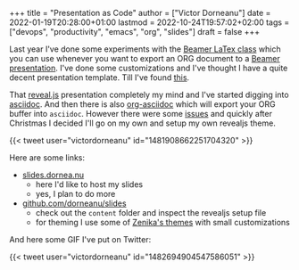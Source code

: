 +++
title = "Presentation as Code"
author = ["Victor Dorneanu"]
date = 2022-01-19T20:28:00+01:00
lastmod = 2022-10-24T19:57:02+02:00
tags = ["devops", "productivity", "emacs", "org", "slides"]
draft = false
+++

Last year I've done some experiments with the [Beamer LaTex class](https://ctan.org/pkg/beamer?lang=en) which you can use whenever
you want to export an ORG document to a [Beamer presentation](https://orgmode.org/worg/exporters/beamer/tutorial.html). I've done some customizations
and I've thought I have a quite decent presentation template. Till I've found [this](https://zenika.github.io/adoc-presentation-model/reveal/reveal-my-asciidoc.html).

That [reveal.js](https://revealjs.com/) presentation completely my mind and I've started digging into [asciidoc](https://asciidoctor.org/). And then
there is also [org-asciidoc](https://github.com/yashi/org-asciidoc) which will export your ORG buffer into `asciidoc`. However there were some
[issues](https://github.com/yashi/org-asciidoc/issues/14) and quickly after Christmas I decided I'll go on my own and setup my own revealjs theme.

{{< tweet user="victordorneanu" id="1481908662251704320" >}}

Here are some links:

-   [slides.dornea.nu](https://slides.dornea.nu)
    -   here I'd like to host my slides
    -   yes, I plan to do more
-   [github.com/dorneanu/slides](https://github.com/dorneanu/slides)
    -   check out the `content` folder and inspect the revealjs setup file
    -   for theming I use some of [Zenika's themes](https://github.com/Zenika/adoc-presentation-model/tree/master/docs/themes) with small customizations

And here some GIF I've put on Twitter:

{{< tweet user="victordorneanu" id="1482694904547586051" >}}
